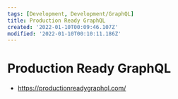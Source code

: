 ```yaml
---
tags: [Development, Development/GraphQL]
title: Production Ready GraphQL
created: '2022-01-10T00:09:46.107Z'
modified: '2022-01-10T00:10:11.186Z'
---
```


# Production Ready GraphQL

* https://productionreadygraphql.com/

